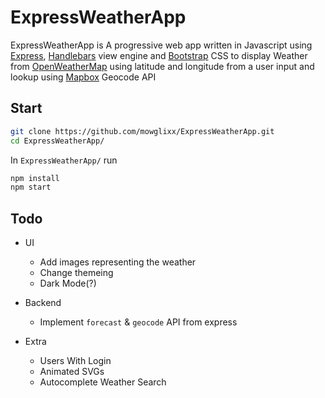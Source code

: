 # ExpressWeatherApp

ExpressWeatherApp is A progressive web app written in Javascript using [Express](https://expressjs.com/), [Handlebars](https://www.npmjs.com/package/hbs) view engine and [Bootstrap](https://getbootstrap.com/) CSS to display Weather from [OpenWeatherMap](openweathermap.org) using latitude and longitude from a user input and lookup using [Mapbox](https://mapbox.com) Geocode API

## Start

```sh
git clone https://github.com/mowglixx/ExpressWeatherApp.git
cd ExpressWeatherApp/
```

In `ExpressWeatherApp/` run

```sh
npm install
npm start
```

## Todo

- UI
    - Add images representing the weather
    - Change themeing
    - Dark Mode(?)

- Backend
    - Implement `forecast` & `geocode` API from express

- Extra    
    - Users With Login
    - Animated SVGs
    - Autocomplete Weather Search
